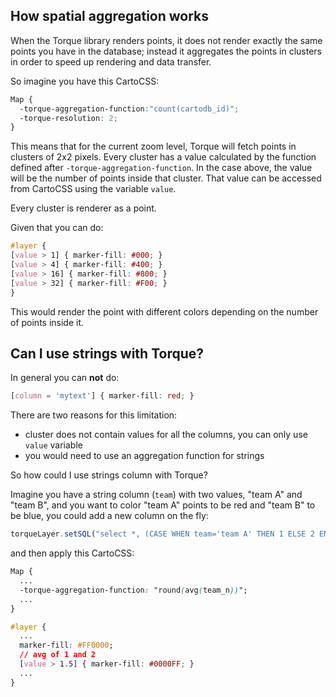 ## How spatial aggregation works

When the Torque library renders points, it does not render exactly the same points you have in the database; instead it aggregates the points in clusters in order to speed up rendering and data transfer.

So imagine you have this CartoCSS:

```css
Map {
  -torque-aggregation-function:"count(cartodb_id)";
  -torque-resolution: 2;
}
```

This means that for the current zoom level, Torque will fetch points in clusters of 2x2 pixels. Every cluster has a value calculated by the function defined after ``-torque-aggregation-function``. In the case above, the value will be the number of points inside that cluster. That value can be accessed from CartoCSS using the variable `value`.

Every cluster is renderer as a point.

Given that you can do:

```css
#layer {
[value > 1] { marker-fill: #000; }
[value > 4] { marker-fill: #400; }
[value > 16] { marker-fill: #800; }
[value > 32] { marker-fill: #F00; }
}
```

This would render the point with different colors depending on the number of points inside it.

## Can I use strings with Torque?

In general you can **not** do:
```css
[column = 'mytext'] { marker-fill: red; }
```

There are two reasons for this limitation:
  - cluster does not contain values for all the columns, you can only use ``value`` variable
  - you would need to use an aggregation function for strings

So how could I use strings column with Torque?

Imagine you have a string column (`team`) with two values, "team A" and "team B", and you want to color "team A" points to be red and "team B" to be blue, you could add a new column on the fly:

```javascript
torqueLayer.setSQL("select *, (CASE WHEN team='team A' THEN 1 ELSE 2 END) as team_n from table");
```

and then apply this CartoCSS:

```css
Map {
  ...
  -torque-aggregation-function: "round(avg(team_n))";
  ...
}

#layer {
  ...
  marker-fill: #FF0000;
  // avg of 1 and 2
  [value > 1.5] { marker-fill: #0000FF; }
  ...
}
```      



